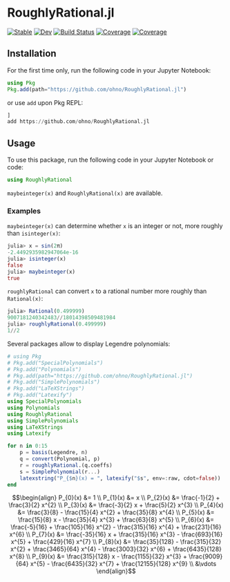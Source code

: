 # RoughlyRational.jl

[![Stable](https://img.shields.io/badge/docs-stable-blue.svg)](https://ohno.github.io/RoughlyRational.jl/stable/)
[![Dev](https://img.shields.io/badge/docs-dev-blue.svg)](https://ohno.github.io/RoughlyRational.jl/dev/)
[![Build Status](https://travis-ci.com/ohno/RoughlyRational.jl.svg?branch=main)](https://travis-ci.com/ohno/RoughlyRational.jl)
[![Coverage](https://codecov.io/gh/ohno/RoughlyRational.jl/branch/main/graph/badge.svg)](https://codecov.io/gh/ohno/RoughlyRational.jl)
[![Coverage](https://coveralls.io/repos/github/ohno/RoughlyRational.jl/badge.svg?branch=main)](https://coveralls.io/github/ohno/RoughlyRational.jl?branch=main)


## Installation

For the first time only, run the following code in your Jupyter Notebook:

```julia
using Pkg
Pkg.add(path="https://github.com/ohno/RoughlyRational.jl")
```

or use `add` upon Pkg REPL:

```julia
]
add https://github.com/ohno/RoughlyRational.jl
```

## Usage

To use this package, run the following code in your Jupyter Notebook or code:

```julia
using RoughlyRational
```

`maybeinteger(x)` and `RoughlyRational(x)` are available.


### Examples

`maybeinteger(x)` can determine whether `x` is an integer or not, more roughly than `isinteger(x)`:

```julia
julia> x = sin(2π)
-2.4492935982947064e-16
julia> isinteger(x)
false
julia> maybeinteger(x)
true
```

`roughlyRational` can convert `x` to a rational number more roughly than `Rational(x)`:

```julia
julia> Rational(0.499999)
9007181240342483//18014398509481984
julia> roughlyRational(0.499999)
1//2
```

Several packages allow to display Legendre polynomials:

```julia
# using Pkg
# Pkg.add("SpecialPolynomials")
# Pkg.add("Polynomials")
# Pkg.add(path="https://github.com/ohno/RoughlyRational.jl")
# Pkg.add("SimplePolynomials")
# Pkg.add("LaTeXStrings")
# Pkg.add("Latexify")
using SpecialPolynomials
using Polynomials
using RoughlyRational
using SimplePolynomials
using LaTeXStrings
using Latexify

for n in 0:15
    p = basis(Legendre, n)
    q = convert(Polynomial, p)
    r = roughlyRational.(q.coeffs)
    s = SimplePolynomial(r...)
    latexstring("P_{$n}(x) = ", latexify("$s", env=:raw, cdot=false)) |> display
end
```
```math
\begin{align}
P_{0}(x) &= 1 \\
P_{1}(x) &= x \\
P_{2}(x) &= \frac{-1}{2} + \frac{3}{2} x^{2} \\
P_{3}(x) &= \frac{-3}{2} x + \frac{5}{2} x^{3} \\
P_{4}(x) &= \frac{3}{8} - \frac{15}{4} x^{2} + \frac{35}{8} x^{4} \\
P_{5}(x) &= \frac{15}{8} x - \frac{35}{4} x^{3} + \frac{63}{8} x^{5} \\
P_{6}(x) &= \frac{-5}{16} + \frac{105}{16} x^{2} - \frac{315}{16} x^{4} + \frac{231}{16} x^{6} \\
P_{7}(x) &= \frac{-35}{16} x + \frac{315}{16} x^{3} - \frac{693}{16} x^{5} + \frac{429}{16} x^{7} \\
P_{8}(x) &= \frac{35}{128} - \frac{315}{32} x^{2} + \frac{3465}{64} x^{4} - \frac{3003}{32} x^{6} + \frac{6435}{128} x^{8} \\
P_{9}(x) &= \frac{315}{128} x - \frac{1155}{32} x^{3} + \frac{9009}{64} x^{5} - \frac{6435}{32} x^{7} + \frac{12155}{128} x^{9} \\
&\vdots
\end{align}
```
